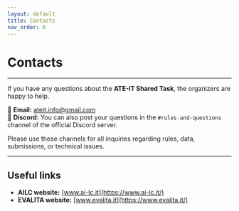 ```yaml
---
layout: default
title: Contacts
nav_order: 6
---
```


# Contacts

---

If you have any questions about the **ATE-IT Shared Task**, the organizers are happy to help.  

📧 **Email:** [ateit.info@gmail.com](mailto:ateit.info@gmail.com)<br>
💬 **Discord:** You can also post your questions in the `#rules-and-questions` channel of the official Discord server.  

Please use these channels for all inquiries regarding rules, data, submissions, or technical issues.  

---

## Useful links
- **AILC website:** [www.ai-lc.it](https://www.ai-lc.it/)  
- **EVALITA website:** [www.evalita.it](https://www.evalita.it/)  
